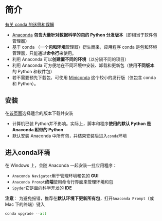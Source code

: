 # 简介
[有关 conda 的迷思和误解](https://jakevdp.github.io/blog/2016/08/25/conda-myths-and-misconceptions/)

* [Anaconda](https://www.anaconda.com/) **包含大量针对数据科学的包的 Python 分发版本**（即相当于软件包管理器）
* 基于 conda （一个**包和环境**管理器）衍生而来，应用程序 conda 是包和环境管理器，只能通过**命令行**来使用。
* 利用 Anaconda 可以**创建置不同的环境**（以分隔不同的项目）
* 利用 Anaconda 可方便地在不同环境中安装、卸载和更新包（使用**不同版本**的 Python 和软件包）
* 若不需要预先下载包，可使用 [Miniconda](https://conda.io/miniconda.html) 这个较小的发行版（仅包含 conda 和 Python）。

## 安装
在[该页面](https://www.anaconda.com/download/ )选择适合的版本下载并安装

* 计算机已装 Python并不影响。实际上，脚本和程序**使用的默认 Python 是 Anaconda 附带的 Python**
* 默认安装 Anaconda 中所有包，并结束安装后进入`conda`环境

## 进入conda环境
在 Windows 上，会随 Anaconda 一起安装一批应用程序：
* `Anaconda Navigator`用于管理环境和包的 **GUI**
* `Anaconda Prompt`**终端**使用命令行界面来管理环境和包
* `Spyder`它是面向科学开发的 **IDE**

**注意**：
为避免报错，推荐在**默认环境下更新所有包**，打开`Anaconda Prompt`（或 Mac 下的终端）键入
```python
conda upgrade --all
```
